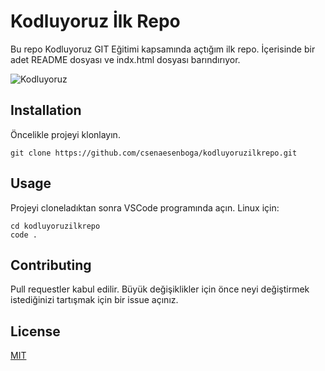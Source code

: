 # Kodluyoruz İlk Repo
Bu repo Kodluyoruz GIT Eğitimi kapsamında açtığım ilk repo. İçerisinde bir adet README dosyası ve indx.html dosyası barındırıyor.

![Kodluyoruz](https://res.cloudinary.com/danielkapper-com/image/upload/v1577156572/logo-one.png)

## Installation 
Öncelikle projeyi klonlayın. 

```
git clone https://github.com/csenaesenboga/kodluyoruzilkrepo.git
```

## Usage 
Projeyi cloneladıktan sonra VSCode programında açın. 
 Linux için:

 ```
 cd kodluyoruzilkrepo
 code .
 ```

## Contributing
Pull requestler kabul edilir. Büyük değişiklikler için önce neyi değiştirmek istediğinizi tartışmak için bir issue açınız.

## License
[MIT](https://github.com/git/git-scm.com/blob/main/MIT-LICENSE.txt) 